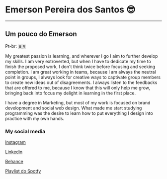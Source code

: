 # Emerson Pereira dos Santos 😎
---
## Um pouco do Emerson
Pt-br: 🇧🇷

My greatest passion is learning, and wherever I go I aim to further develop my skills. I am very extroverted, but when I have to dedicate my time to finish the proposed work, I don't think twice before focusing and seeking completion. I am great working in teams, because I am always the neutral point in groups, I always look for creative ways to captivate group members to create new ideas out of disagreements. I always listen to the feedbacks that are offered to me, because I know that this will only help me grow, bringing back into focus my delight in learning in the first place.

I have a degree in Marketing, but most of my work is focused on brand development and social web design. What made me start studying programming was the desire to learn how to put everything I design into practice with my own hands.


### My social media
[Instagram](https://www.instagram.com/emers0mn/)


[Linkedin](https://www.linkedin.com/in/emerson-pereira-34aa8a150/)


[Behance](https://www.behance.net/emersonpereira6)


[Playlist do Spotfy](https://open.spotify.com/playlist/2KGbacn2gtglf3HftFM0H8?si=b3ca392f0ca84f2d)
